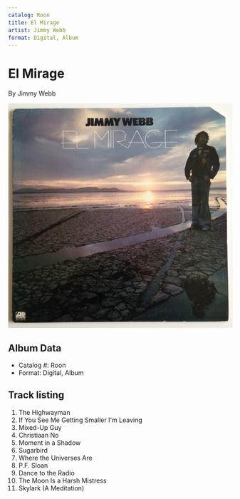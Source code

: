 ```yaml
---
catalog: Roon
title: El Mirage
artist: Jimmy Webb
format: Digital, Album
---
```


# El Mirage

By Jimmy Webb

![](../../assets/albumcovers/Jimmy_Webb-El_Mirage.png)

## Album Data

- Catalog #: Roon
- Format: Digital, Album


## Track listing


1. The Highwayman
2. If You See Me Getting Smaller I'm Leaving
3. Mixed-Up Guy
4. Christiaan No
5. Moment in a Shadow
6. Sugarbird
7. Where the Universes Are
8. P.F. Sloan
9. Dance to the Radio
10. The Moon Is a Harsh Mistress
11. Skylark (A Meditation)


